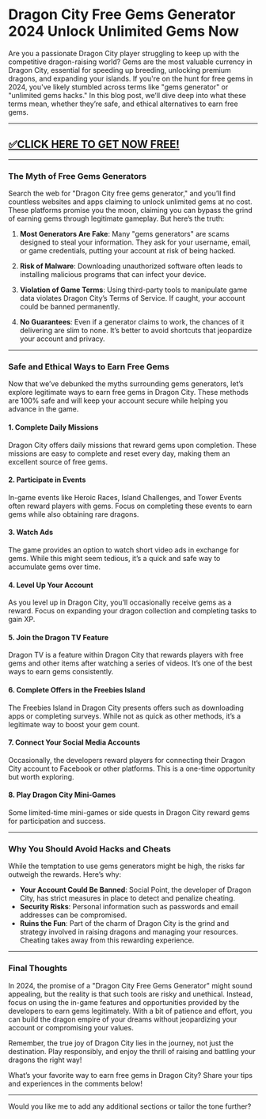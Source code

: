 # Dragon City Free Gems Generator 2024 Unlock Unlimited Gems Now


Are you a passionate Dragon City player struggling to keep up with the competitive dragon-raising world? Gems are the most valuable currency in Dragon City, essential for speeding up breeding, unlocking premium dragons, and expanding your islands. If you're on the hunt for free gems in 2024, you've likely stumbled across terms like "gems generator" or "unlimited gems hacks." In this blog post, we’ll dive deep into what these terms mean, whether they’re safe, and ethical alternatives to earn free gems.

--------------------------------------------
## [✅CLICK HERE TO GET NOW FREE!](https://offers.besteventtoday.com/gems/)

--------------------------------------------

### **The Myth of Free Gems Generators**

Search the web for "Dragon City free gems generator," and you’ll find countless websites and apps claiming to unlock unlimited gems at no cost. These platforms promise you the moon, claiming you can bypass the grind of earning gems through legitimate gameplay. But here’s the truth:

1. **Most Generators Are Fake**: Many "gems generators" are scams designed to steal your information. They ask for your username, email, or game credentials, putting your account at risk of being hacked.

2. **Risk of Malware**: Downloading unauthorized software often leads to installing malicious programs that can infect your device.

3. **Violation of Game Terms**: Using third-party tools to manipulate game data violates Dragon City’s Terms of Service. If caught, your account could be banned permanently.

4. **No Guarantees**: Even if a generator claims to work, the chances of it delivering are slim to none. It’s better to avoid shortcuts that jeopardize your account and privacy.

---

### **Safe and Ethical Ways to Earn Free Gems**

Now that we’ve debunked the myths surrounding gems generators, let’s explore legitimate ways to earn free gems in Dragon City. These methods are 100% safe and will keep your account secure while helping you advance in the game.

#### 1. **Complete Daily Missions**
Dragon City offers daily missions that reward gems upon completion. These missions are easy to complete and reset every day, making them an excellent source of free gems.

#### 2. **Participate in Events**
In-game events like Heroic Races, Island Challenges, and Tower Events often reward players with gems. Focus on completing these events to earn gems while also obtaining rare dragons.

#### 3. **Watch Ads**
The game provides an option to watch short video ads in exchange for gems. While this might seem tedious, it’s a quick and safe way to accumulate gems over time.

#### 4. **Level Up Your Account**
As you level up in Dragon City, you’ll occasionally receive gems as a reward. Focus on expanding your dragon collection and completing tasks to gain XP.

#### 5. **Join the Dragon TV Feature**
Dragon TV is a feature within Dragon City that rewards players with free gems and other items after watching a series of videos. It’s one of the best ways to earn gems consistently.

#### 6. **Complete Offers in the Freebies Island**
The Freebies Island in Dragon City presents offers such as downloading apps or completing surveys. While not as quick as other methods, it’s a legitimate way to boost your gem count.

#### 7. **Connect Your Social Media Accounts**
Occasionally, the developers reward players for connecting their Dragon City account to Facebook or other platforms. This is a one-time opportunity but worth exploring.

#### 8. **Play Dragon City Mini-Games**
Some limited-time mini-games or side quests in Dragon City reward gems for participation and success.

---

### **Why You Should Avoid Hacks and Cheats**

While the temptation to use gems generators might be high, the risks far outweigh the rewards. Here’s why:

- **Your Account Could Be Banned**: Social Point, the developer of Dragon City, has strict measures in place to detect and penalize cheating.
- **Security Risks**: Personal information such as passwords and email addresses can be compromised.
- **Ruins the Fun**: Part of the charm of Dragon City is the grind and strategy involved in raising dragons and managing your resources. Cheating takes away from this rewarding experience.

---

### **Final Thoughts**

In 2024, the promise of a "Dragon City Free Gems Generator" might sound appealing, but the reality is that such tools are risky and unethical. Instead, focus on using the in-game features and opportunities provided by the developers to earn gems legitimately. With a bit of patience and effort, you can build the dragon empire of your dreams without jeopardizing your account or compromising your values.

Remember, the true joy of Dragon City lies in the journey, not just the destination. Play responsibly, and enjoy the thrill of raising and battling your dragons the right way!

What’s your favorite way to earn free gems in Dragon City? Share your tips and experiences in the comments below! 

--- 

Would you like me to add any additional sections or tailor the tone further?
